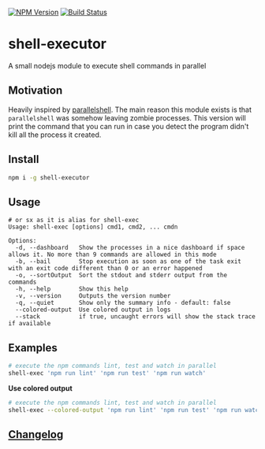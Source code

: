[![NPM Version](http://img.shields.io/npm/v/shell-executor.svg?style=flat)](https://npmjs.org/package/shell-executor)
[![Build Status](http://img.shields.io/travis/royriojas/shell-executor.svg?style=flat)](https://travis-ci.org/royriojas/shell-executor)

# shell-executor
A small nodejs module to execute shell commands in parallel

## Motivation
Heavily inspired by [parallelshell](https://github.com/keithamus/parallelshell). The main reason this module exists is that
`parallelshell` was somehow leaving zombie processes. This version will print the command that you can run in case you detect the
program didn't kill all the process it created.

## Install

```bash
npm i -g shell-executor
```

## Usage

```
# or sx as it is alias for shell-exec
Usage: shell-exec [options] cmd1, cmd2, ... cmdn

Options:
  -d, --dashboard   Show the processes in a nice dashboard if space allows it. No more than 9 commands are allowed in this mode
  -b, --bail        Stop execution as soon as one of the task exit with an exit code different than 0 or an error happened
  -o, --sortOutput  Sort the stdout and stderr output from the commands
  -h, --help        Show this help
  -v, --version     Outputs the version number
  -q, --quiet       Show only the summary info - default: false
  --colored-output  Use colored output in logs
  --stack           if true, uncaught errors will show the stack trace if available
```

## Examples

```bash
# execute the npm commands lint, test and watch in parallel
shell-exec 'npm run lint' 'npm run test' 'npm run watch'
```
**Use colored output**
```bash
# execute the npm commands lint, test and watch in parallel
shell-exec --colored-output 'npm run lint' 'npm run test' 'npm run watch'
```

## [Changelog](./changelog.md)
